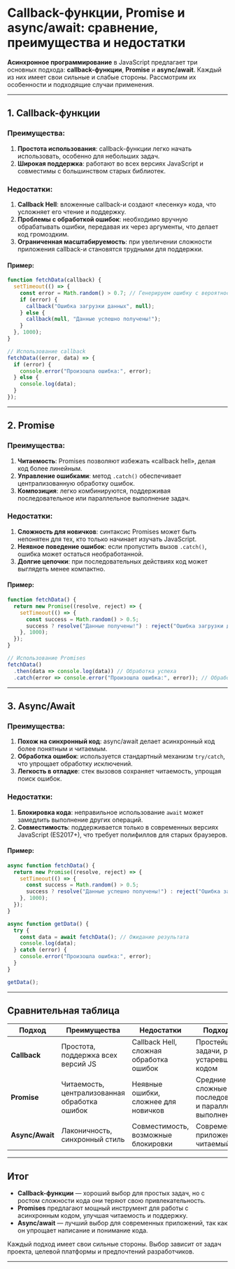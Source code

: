 # Callback-функции, Promise и async/await: сравнение, преимущества и недостатки

**Асинхронное программирование** в JavaScript предлагает три основных подхода: **callback-функции**, **Promise** и **async/await**. Каждый из них имеет свои сильные и слабые стороны. Рассмотрим их особенности и подходящие случаи применения.

---

## 1. Callback-функции

### Преимущества:
1. **Простота использования**: callback-функции легко начать использовать, особенно для небольших задач.
2. **Широкая поддержка**: работают во всех версиях JavaScript и совместимы с большинством старых библиотек.

### Недостатки:
1. **Callback Hell**: вложенные callback-и создают «лесенку» кода, что усложняет его чтение и поддержку.
2. **Проблемы с обработкой ошибок**: необходимо вручную обрабатывать ошибки, передавая их через аргументы, что делает код громоздким.
3. **Ограниченная масштабируемость**: при увеличении сложности приложения callback-и становятся трудными для поддержки.

#### Пример:

```javascript
function fetchData(callback) {
  setTimeout(() => {
    const error = Math.random() > 0.7; // Генерируем ошибку с вероятностью 30%
    if (error) {
      callback("Ошибка загрузки данных", null);
    } else {
      callback(null, "Данные успешно получены!");
    }
  }, 1000);
}

// Использование callback
fetchData((error, data) => {
  if (error) {
    console.error("Произошла ошибка:", error);
  } else {
    console.log(data);
  }
});
```

---

## 2. Promise

### Преимущества:
1. **Читаемость**: Promises позволяют избежать «callback hell», делая код более линейным.
2. **Управление ошибками**: метод `.catch()` обеспечивает централизованную обработку ошибок.
3. **Композиция**: легко комбинируются, поддерживая последовательное или параллельное выполнение задач.

### Недостатки:
1. **Сложность для новичков**: синтаксис Promises может быть непонятен для тех, кто только начинает изучать JavaScript.
2. **Неявное поведение ошибок**: если пропустить вызов `.catch()`, ошибка может остаться необработанной.
3. **Долгие цепочки**: при последовательных действиях код может выглядеть менее компактно.

#### Пример:

```javascript
function fetchData() {
  return new Promise((resolve, reject) => {
    setTimeout(() => {
      const success = Math.random() > 0.5;
      success ? resolve("Данные получены!") : reject("Ошибка загрузки данных");
    }, 1000);
  });
}

// Использование Promises
fetchData()
  .then(data => console.log(data)) // Обработка успеха
  .catch(error => console.error("Произошла ошибка:", error)); // Обработка ошибки
```

---

## 3. Async/Await

### Преимущества:
1. **Похож на синхронный код**: async/await делает асинхронный код более понятным и читаемым.
2. **Обработка ошибок**: используется стандартный механизм `try/catch`, что упрощает обработку исключений.
3. **Легкость в отладке**: стек вызовов сохраняет читаемость, упрощая поиск ошибок.

### Недостатки:
1. **Блокировка кода**: неправильное использование `await` может замедлить выполнение других операций.
2. **Совместимость**: поддерживается только в современных версиях JavaScript (ES2017+), что требует полифиллов для старых браузеров.

#### Пример:

```javascript
async function fetchData() {
  return new Promise((resolve, reject) => {
    setTimeout(() => {
      const success = Math.random() > 0.5;
      success ? resolve("Данные успешно получены!") : reject("Ошибка загрузки данных");
    }, 1000);
  });
}

async function getData() {
  try {
    const data = await fetchData(); // Ожидание результата
    console.log(data);
  } catch (error) {
    console.error("Произошла ошибка:", error);
  }
}

getData();
```

---

## Сравнительная таблица

| Подход         | Преимущества                          | Недостатки                                   | Подходит для                                                         |
|----------------|---------------------------------------|----------------------------------------------|----------------------------------------------------------------------|
| **Callback**   | Простота, поддержка всех версий JS    | Callback Hell, сложная обработка ошибок      | Простейшие задачи, работа с устаревшим кодом                         |
| **Promise**    | Читаемость, централизованная обработка ошибок | Неявные ошибки, сложнее для новичков | Средние и сложные задачи, последовательное и параллельное выполнение |
| **Async/Await**| Лаконичность, синхронный стиль        | Совместимость, возможные блокировки          | Современные приложения, читаемый код                                 |

---

## Итог

- **Callback-функции** — хороший выбор для простых задач, но с ростом сложности кода они теряют свою привлекательность.
- **Promises** предлагают мощный инструмент для работы с асинхронным кодом, улучшая читаемость и поддержку.
- **Async/await** — лучший выбор для современных приложений, так как он упрощает написание и понимание кода.

Каждый подход имеет свои сильные стороны. Выбор зависит от задач проекта, целевой платформы и предпочтений разработчиков.

---
